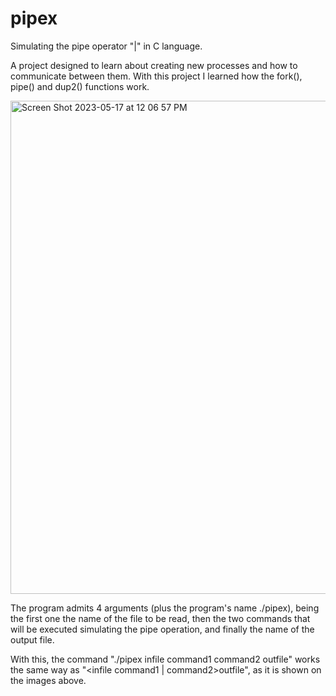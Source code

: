# pipex
Simulating the pipe operator "|" in C language.

A project designed to learn about creating new processes and how to communicate between them. With this project I learned how the fork(), pipe() and dup2() functions work.

<img width="789" alt="Screen Shot 2023-05-17 at 12 06 57 PM" src="https://github.com/javiburn/pipex/assets/72255876/22c78cd0-6c10-46d0-9d7a-d4e04eca42bb">


The program admits 4 arguments (plus the program's name ./pipex), being the first one the name of the file to be read, then the two commands that will be executed simulating the pipe operation, and finally the name of the output file.

With this, the command "./pipex infile command1 command2 outfile" works the same way as "<infile command1 | command2>outfile", as it is shown on the images above.
